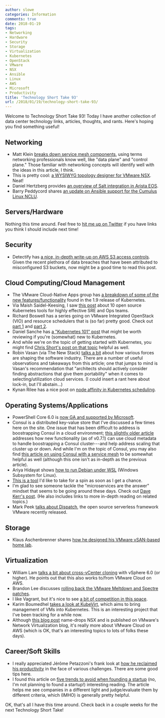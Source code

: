 ```yaml
---
author: slowe
categories: Information
comments: true
date: 2018-01-19
tags:
- Networking
- Hardware
- Security
- Storage
- Virtualization
- Kubernetes
- OpenStack
- VMware
- NSX
- Ansible
- Linux
- AWS
- Microsoft
- Productivity
title: 'Technology Short Take 93'
url: /2018/01/19/technology-short-take-93/
---
```


Welcome to Technology Short Take 93! Today I have another collection of data center technology links, articles, thoughts, and rants. Here's hoping you find something useful!<!--more-->

## Networking

* Matt Klein [breaks down service mesh components][link-12], using terms networking professionals know well, like "data plane" and "control plane." Those familiar with networking concepts will identify well with the ideas in this article, I think.
* This is pretty cool: [a WYSIWYG topology designer for VMware NSX][link-15]. Neat!
* Daniel Hertzberg provides [an overview of Salt integration in Arista EOS][link-18].
* Barry Peddycord shares [an update on Ansible support for the Cumulus Linux NCLU][link-26].

## Servers/Hardware

Nothing this time around. Feel free to [hit me up on Twitter][link-29] if you have links you think I should include next time!

## Security

* Detectify has [a nice, in-depth write-up on AWS S3 access controls][link-28]. Given the recent plethora of data breaches that have been attributed to misconfigured S3 buckets, now might be a good time to read this post.

## Cloud Computing/Cloud Management

* The VMware Cloud-Native Apps group has [a breakdown of some of the new features/functionality][link-1] found in the 1.9 release of Kubernetes.
* Via Maish Saidel-Keesing, I saw [this post][link-4] about 10 open source Kubernetes tools for highly effective SRE and Ops teams.
* Richard Boswell has a series going on VMware Integrated OpenStack (VIO) and resource schedulers that is (so far) pretty good. Check out [part 1][link-6] and [part 2][link-7].
* Daniel Sanche has [a "Kubernetes 101" post][link-11] that might be worth reviewing if you're (somewhat) new to Kubernetes.
* And while we're on the topic of getting started with Kubernetes, you might find [Chris Short's post on that topic][link-22] helpful as well.
* Robin Vasan (via The New Stack) [talks a bit][link-20] about how various forces are shaping the software industry. There are a number of useful observations and takeaways from this article; one that jumps to mind is Vasan's recommendation that "architects should actively consider finding abstractions that give them portability" when it comes to selecting/utilization cloud services. (I could insert a rant here about lock-in, but I'll abstain...)
* Kynan Rilee has a nice post on [node affinity in Kubernetes scheduling][link-27].

## Operating Systems/Applications

* PowerShell Core 6.0 is [now GA and supported by Microsoft][link-2].
* Consul is a distributed key-value store that I've discussed a few times here on the site. One issue that has been difficult to address is boostrapping Consul in a cloud environment; [this slightly older article][link-9] addresses how new functionality (as of v0.7.1) can use cloud metadata to handle boostrapping a Consul cluster---and help address scaling that cluster up or down. And while I'm on the topic of Consul, you may also find [this article on using Consul with a service mesh][link-10] to be somewhat helpful as well (although this one isn't as in-depth as the previous article).
* Ariya Hidayat shows [how to run Debian under WSL][link-13] (Windows Subsystem for Linux).
* [This is a tool][link-21] I'd like to take for a spin as soon as I get a chance.
* I'm glad to see someone tackle the "microservices are the answer" mindset that seems to be going around these days. Check out [Dave Kerr's post][link-23]. (He also includes links to more in-depth reading on related topics.)
* Mark Peek [talks about Dispatch][link-25], the open source serverless framework VMware recently released.

## Storage

* Klaus Aschenbrenner shares [how he designed his VMware vSAN-based home lab][link-14].

## Virtualization

* William Lam [talks a bit about cross-vCenter cloning][link-5] with vSphere 6.0 (or higher). He points out that this also works to/from VMware Cloud on AWS.
* Brandon Lee discusses [rolling back the VMware Meltdown and Spectre patches][link-3].
* I like Vagrant, but it's nice to see [a bit of competition in this space][link-8].
* Karim Boumedhel [takes a look at KubeVirt][link-17], which aims to bring management of VMs into Kubernetes. This is an interesting project that I've been tracking for a while now.
* Although [this blog post][link-19] name-drops NSX and is published on VMware's Network Virtualization blog, it's really more about VMware Cloud on AWS (which is OK, that's an interesting topics to lots of folks these days).

## Career/Soft Skills

* I really appreciated Jérôme Petazzoni's frank look at [how he reclaimed his productivity][link-16] in the face of various challenges. There are some good tips here.
* I found this article on [five trends to avoid when founding a startup][link-24] (no, I'm not planning to found a startup!) interesting reading. The article helps me see companies in a different light and judge/evaluate them by different criteria, which (IMHO) is generally pretty helpful.

OK, that's all I have this time around. Check back in a couple weeks for the next Technology Short Take!



[link-1]: https://blogs.vmware.com/cloudnative/2017/12/18/kubernetes-1-9-expanded-ecosystem-workloads-api-storage-visibility/
[link-2]: https://blogs.msdn.microsoft.com/powershell/2018/01/10/powershell-core-6-0-generally-available-ga-and-supported/
[link-3]: https://www.virtualizationhowto.com/2018/01/roll-back-vmware-meltdown-and-spectre-microcode-patch/
[link-4]: https://abhishek-tiwari.com/10-open-source-tools-for-highly-effective-kubernetes-sre-and-ops-teams/
[link-5]: https://www.virtuallyghetto.com/2018/01/cross-vcenter-clone-with-vsphere-6-0.html
[link-6]: http://www.revolutionlabs.net/2017/10/30/vio_resource_schedulers_part1.html
[link-7]: http://www.revolutionlabs.net/2018/01/17/vio_resource_schedulers_part2.html
[link-8]: https://blog.kchung.co/mech-vagrant-with-vmware-integration-for-free/
[link-9]: https://www.hashicorp.com/blog/consul-auto-join-with-cloud-metadata
[link-10]: https://www.hashicorp.com/blog/smart-networking-with-consul-and-service-meshes
[link-11]: https://medium.com/google-cloud/kubernetes-101-pods-nodes-containers-and-clusters-c1509e409e16
[link-12]: https://blog.envoyproxy.io/service-mesh-data-plane-vs-control-plane-2774e720f7fc
[link-13]: https://ariya.io/2017/03/debian-on-windows-via-wsl
[link-14]: https://www.sqlpassion.at/archive/2018/01/15/how-i-designed-my-vmware-vsan-based-home-lab/
[link-15]: https://www.codensx.com/single-post/2018/01/05/Autopology---WYSIWYG-Designer-for-NSX
[link-16]: http://jpetazzo.github.io/2017/12/24/productivity-depression-kanban-emoji/
[link-17]: https://blog.openshift.com/a-first-look-at-kubevirt/
[link-18]: https://eos.arista.com/arista-salt-integration/
[link-19]: https://blogs.vmware.com/networkvirtualization/2017/12/vmware-sddc-nsx-expands-aws.html/
[link-20]: https://thenewstack.io/creative-software-destruction-new-presentation-layer/
[link-21]: https://github.com/GoogleCloudPlatform/container-diff
[link-22]: https://chrisshort.net/kubernetes-getting-started/
[link-23]: http://www.dwmkerr.com/the-death-of-microservice-madness-in-2018/
[link-24]: http://www.fast.ai/2018/01/08/startups/
[link-25]: https://blogs.vmware.com/opensource/2018/01/12/dispatch-project-open-source-serverless-framework/
[link-26]: https://cumulusnetworks.com/blog/cumulus-linux-ansible-now-easier-ever/
[link-27]: https://medium.com/kokster/scheduling-in-kubernetes-part-1-node-affinity-b77c97556424
[link-28]: https://labs.detectify.com/2017/07/13/a-deep-dive-into-aws-s3-access-controls-taking-full-control-over-your-assets/
[link-29]: https://twitter.com/scott_lowe

